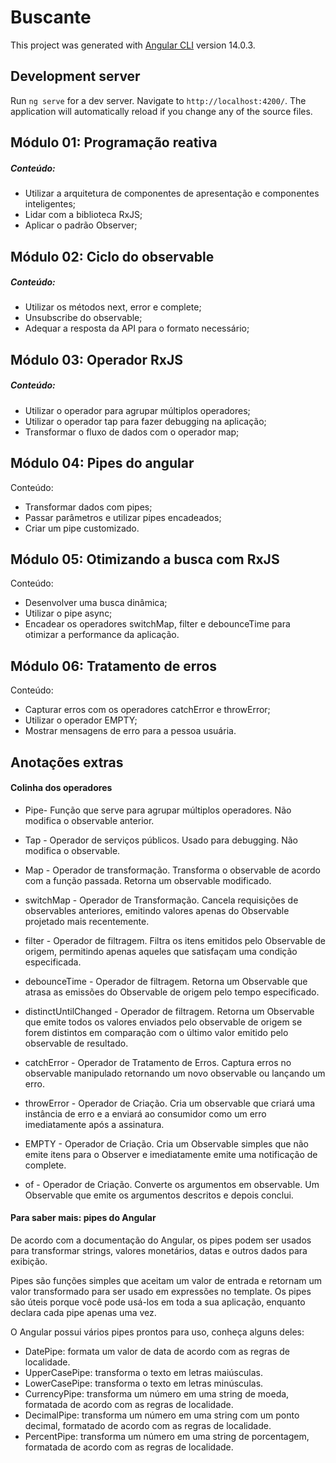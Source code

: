 # Buscante

This project was generated with [Angular CLI](https://github.com/angular/angular-cli) version 14.0.3.

## Development server

Run `ng serve` for a dev server. Navigate to `http://localhost:4200/`. The application will automatically reload if you change any of the source files.

## Módulo 01: Programação reativa

##### Conteúdo:

- Utilizar a arquitetura de componentes de apresentação e componentes inteligentes;
- Lidar com a biblioteca RxJS;
- Aplicar o padrão Observer;

## Módulo 02: Ciclo do observable

##### Conteúdo:

- Utilizar os métodos next, error e complete;
- Unsubscribe do observable;
- Adequar a resposta da API para o formato necessário;

## Módulo 03: Operador RxJS

##### Conteúdo:

- Utilizar o operador para agrupar múltiplos operadores;
- Utilizar o operador tap para fazer debugging na aplicação;
- Transformar o fluxo de dados com o operador map;

## Módulo 04: Pipes do angular

Conteúdo:

- Transformar dados com pipes;
- Passar parâmetros e utilizar pipes encadeados;
- Criar um pipe customizado.

## Módulo 05: Otimizando a busca com RxJS

Conteúdo:

- Desenvolver uma busca dinâmica;
- Utilizar o pipe async;
- Encadear os operadores switchMap, filter e debounceTime para otimizar a performance da aplicação.

## Módulo 06: Tratamento de erros

Conteúdo:

- Capturar erros com os operadores catchError e throwError;
- Utilizar o operador EMPTY;
- Mostrar mensagens de erro para a pessoa usuária.

## Anotações extras

#### Colinha dos operadores

- Pipe- Função que serve para agrupar múltiplos operadores. Não modifica o observable anterior.

- Tap - Operador de serviços públicos. Usado para debugging. Não modifica o observable.

- Map - Operador de transformação. Transforma o observable de acordo com a função passada. Retorna um observable modificado.

- switchMap - Operador de Transformação. Cancela requisições de observables anteriores, emitindo valores apenas do Observable projetado mais recentemente.

- filter - Operador de filtragem. Filtra os itens emitidos pelo Observable de origem, permitindo apenas aqueles que satisfaçam uma condição especificada.

- debounceTime - Operador de filtragem. Retorna um Observable que atrasa as emissões do Observable de origem pelo tempo especificado.

- distinctUntilChanged - Operador de filtragem. Retorna um Observable que emite todos os valores enviados pelo observable de origem se forem distintos em comparação com o último valor emitido pelo observable de resultado.

- catchError - Operador de Tratamento de Erros. Captura erros no observable manipulado retornando um novo observable ou lançando um erro.

- throwError - Operador de Criação. Cria um observable que criará uma instância de erro e a enviará ao consumidor como um erro imediatamente após a assinatura.

- EMPTY - Operador de Criação. Cria um Observable simples que não emite itens para o Observer e imediatamente emite uma notificação de complete.

- of - Operador de Criação. Converte os argumentos em observable. Um Observable que emite os argumentos descritos e depois conclui.

#### Para saber mais: pipes do Angular

De acordo com a documentação do Angular, os pipes podem ser usados para transformar strings, valores monetários, datas e outros dados para exibição.

Pipes são funções simples que aceitam um valor de entrada e retornam um valor transformado para ser usado em expressões no template. Os pipes são úteis porque você pode usá-los em toda a sua aplicação, enquanto declara cada pipe apenas uma vez.

O Angular possui vários pipes prontos para uso, conheça alguns deles:

- DatePipe: formata um valor de data de acordo com as regras de localidade.
- UpperCasePipe: transforma o texto em letras maiúsculas.
- LowerCasePipe: transforma o texto em letras minúsculas.
- CurrencyPipe: transforma um número em uma string de moeda, formatada de acordo com as regras de localidade.
- DecimalPipe: transforma um número em uma string com um ponto decimal, formatado de acordo com as regras de localidade.
- PercentPipe: transforma um número em uma string de porcentagem, formatada de acordo com as regras de localidade.

